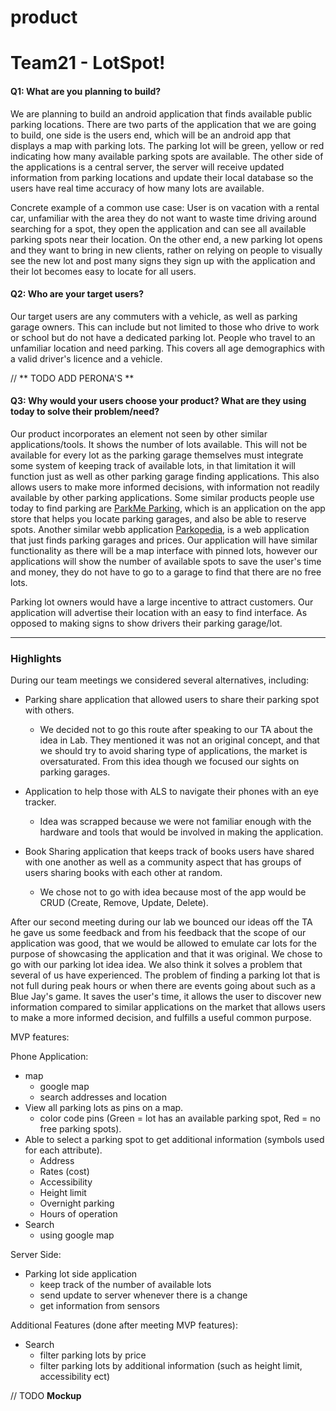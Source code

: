 # product

# Team21 - LotSpot!

#### Q1: What are you planning to build?

We are planning to build an android application that finds available public parking locations. There are two parts of the application that we are going to build, one side is the users
end, which will be an android app that displays a map with parking lots. The parking lot will be green, yellow or red indicating how many available parking spots are available.
The other side of the applications is a central server, the server will receive updated information from parking locations and update their local database so the users have 
real time accuracy of how many lots are available.

Concrete example of a common use case: User is on vacation with a rental car, unfamiliar with the area they do not want to waste time driving around searching for a spot,
they open the application and can see all available parking spots near their location.
On the other end, a new parking lot opens and they want to bring in new clients, rather on relying on people to visually see the new lot and post many signs they sign up with
the application and their lot becomes easy to locate for all users.



#### Q2: Who are your target users?

Our target users are any commuters with a vehicle, as well as parking garage owners. This can include but not limited to those who drive to work or school but do 
not have a dedicated parking lot. People who travel to an unfamiliar location and need parking. This covers all age demographics with a valid driver's
licence and a vehicle.

// ** TODO ADD PERONA'S **

#### Q3: Why would your users choose your product? What are they using today to solve their problem/need?

Our product incorporates an element not seen by other similar applications/tools. It shows the number of lots available. This will not be available for every lot as 
the parking garage themselves must integrate some system of keeping track of available lots, in that limitation it will function just as well as other parking garage
finding applications. This also allows users to make more informed decisions, with information not readily available by other parking applications.
Some similar products people use today to find parking are [ParkMe Parking](https://itunes.apple.com/ca/app/parkme-parking/id417605484?mt=8), 
which is an application on the app store that helps you locate parking garages, and also be able to reserve spots. Another similar webb application [Parkopedia](http://en.parkopedia.ca/parking/locations/toronto_on_canada_dpz83dffmxp/?arriving=201702061230&leaving=201702061430),
is a web application that just finds parking garages and prices. Our application will have similar functionality as there will be a map interface with pinned lots, however
our applications will show the number of available spots to save the user's time and money, they do not have to go to a garage to find that there are no free lots.

Parking lot owners would have a large incentive to attract customers. Our application will advertise their location with an easy to find interface. As opposed to making signs
to show drivers their parking garage/lot. 

----

### Highlights

During our team meetings we considered several alternatives, including:

- Parking share application that allowed users to share their parking spot with others.
	- We decided not to go this route after speaking to our TA about the idea in Lab. They mentioned it was not an original concept, and that we should try to avoid sharing type of applications, the market is oversaturated. From this idea though we focused our sights on parking garages.

- Application to help those with ALS to navigate their phones with an eye tracker.
	- Idea was scrapped because we were not familiar enough with the hardware and tools that would be involved in making the application.

- Book Sharing application that keeps track of books users have shared with one another as well as a community aspect that has groups of users sharing books with each other at random.
	- We chose not to go with idea because most of the app would be CRUD (Create, Remove, Update, Delete).

After our second meeting during our lab we bounced our ideas off the TA he gave us some feedback and from his feedback that the scope of our application was good, that we would be
allowed to emulate car lots for the purpose of showcasing the application and that it was original. We chose to go with our parking lot idea idea. We also think it solves a
problem that several of us have experienced. The problem of finding a parking lot that is not full during peak hours or when there are events going about such as a Blue Jay's game.
It saves the user's time, it allows the user to discover new information compared to similar applications on the market that allows users to make a more informed decision, 
and fulfills a useful common purpose.

MVP features:

Phone Application:

- map
	- google map
	- search addresses and location
- View all parking lots as pins on a map.
	- color code pins (Green = lot has an available parking spot, Red = no free parking spots).
- Able to select a parking spot to get additional information (symbols used for each attribute).
	- Address
	- Rates (cost)
	- Accessibility
	- Height limit
	- Overnight parking
	- Hours of operation
- Search
	- using google map

Server Side:

- Parking lot side application
	- keep track of the number of available lots
	- send update to server whenever there is a change
	- get information from sensors


Additional Features (done after meeting MVP features):

- Search
	- filter parking lots by price
	- filter parking lots by additional information (such as height limit, accessibility ect)

// TODO **Mockup**



